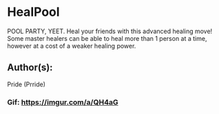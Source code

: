 # HealPool

POOL PARTY, YEET. Heal your friends with this advanced healing move! Some master healers can be able to heal more than 1 person at a time, however at a cost of a weaker healing power.

## Author(s):
Pride (Prride)

### Gif: https://imgur.com/a/QH4aG
